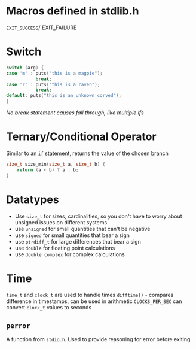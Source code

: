 # Macros defined in stdlib.h
`EXIT_SUCCESS`/`EXIT_FAILURE

# Switch
```C
switch (arg) {
case 'm' : puts("this is a magpie");
           break;
case 'r' : puts("this is a raven");
	       break;
default: puts("this is an unknown corved");
}
```
*No break statement causes fall through, like multiple ifs*

# Ternary/Conditional Operator
Similar to an `if` statement, returns the value of the chosen branch
```C
size_t size_min(size_t a, size_t b) {
	return (a < b) ? a : b;
}
```

# Datatypes
- Use `size_t` for sizes, cardinalities, so you don't have to worry about unsigned issues on different systems
- use `unsigned` for small quantities that can't be negative
- use `signed` for small quantities that bear a sign
- use `ptrdiff_t` for large differences that bear a sign
- use `double` for floating point calculations
- use `double complex` for complex calculations

# Time
`time_t` and `clock_t` are used to handle times
`difftime()` - compares difference in timestamps, can be used in arithmetic
`CLOCKS_PER_SEC` can convert `clock_t` values to seconds

## `perror` <!--fc-->
A function from `stdio.h`. Used to provide reasoning for error before exiting
<!--ID: 1716175964681-->
